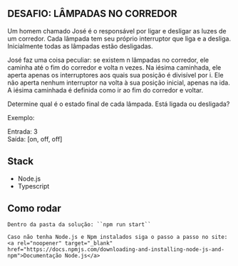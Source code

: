 ## DESAFIO: LÂMPADAS NO CORREDOR

 Um homem chamado José é o responsável por ligar e desligar as luzes de um corredor. Cada lâmpada tem seu próprio interruptor que liga e a desliga. Inicialmente todas as lâmpadas estão desligadas.

José faz uma coisa peculiar: se existem n lâmpadas no corredor, ele caminha até o fim do corredor e volta n vezes. Na iésima caminhada, ele aperta apenas os interruptores aos quais sua posição é divisível por i. Ele não aperta nenhum interruptor na volta à sua posição inicial, apenas na ida. A iésima caminhada é definida como ir ao fim do corredor e voltar.

Determine qual é o estado final de cada lâmpada. Está ligada ou desligada?

Exemplo:

Entrada: 3          
Saída: [on, off, off]

## Stack
 - Node.js
 - Typescript

## Como rodar 
    Dentro da pasta da solução: ``npm run start`` 

    Caso não tenha Node.js e Npm instalados siga o passo a passo no site:
    <a rel="noopener" target="_blank" href="https://docs.npmjs.com/downloading-and-installing-node-js-and-npm">Documentação Node.js</a>